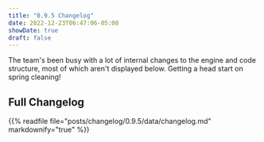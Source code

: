 ```yaml
---
title: "0.9.5 Changelog"
date: 2022-12-23T06:47:06-05:00
showDate: true
draft: false
---
```


The team's been busy with a lot of internal changes to the engine and code structure, most of which aren't displayed below. Getting a head start on spring cleaning!

## Full Changelog

{{% readfile file="posts/changelog/0.9.5/data/changelog.md" markdownify="true" %}}